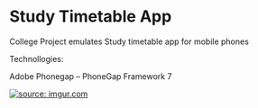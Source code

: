 # Study Timetable App

College Project
emulates Study timetable app  for mobile phones 

Technollogies:

Adobe Phonegap – PhoneGap
Framework 7 

<a href="https://imgur.com/8Pks7G5"><img src="https://i.imgur.com/8Pks7G5.png" title="source: imgur.com" /></a>

